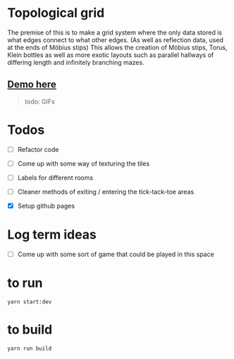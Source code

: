 # Topological grid

The premise of this is to make a grid system where the only data stored is what edges connect to what other edges. (As well as reflection data, used at the ends of Möbius stips)
This allows the creation of Möbius stips, Torus, Klein bottles as well as more exotic layouts such as parallel hallways of differing length and infinitely branching mazes.

## [Demo here](https://kyledavide.github.io/TopologicalGrid/)

> todo: GIFs

# Todos

* [ ] Refactor code
* [ ] Come up with some way of texturing the tiles
* [ ] Labels for different rooms 
* [ ] Cleaner methods of exiting / entering the tick-tack-toe areas
* [x] Setup github pages


# Log term ideas

* [ ] Come up with some sort of game that could be played in this space


# to run

`yarn start:dev`

# to build

`yarn run build`